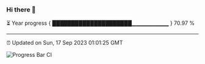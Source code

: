 ### Hi there 👋

⏳ Year progress { █████████████████████▁▁▁▁▁▁▁▁▁ } 70.97 %

---

⏰ Updated on Sun, 17 Sep 2023 01:01:25 GMT

![Progress Bar CI](https://github.com/liununu/liununu/workflows/Progress%20Bar%20CI/badge.svg)
